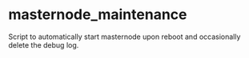 # masternode_maintenance
Script to automatically start masternode upon reboot and occasionally delete the debug log.
